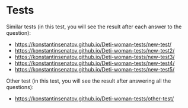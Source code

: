 # Tests
Similar tests (in this test, you will see the result after each answer to the question): 
 - https://konstantinsenatov.github.io/Deti-woman-tests/new-test/
 - https://konstantinsenatov.github.io/Deti-woman-tests/new-test2/
 - https://konstantinsenatov.github.io/Deti-woman-tests/new-test3/
 - https://konstantinsenatov.github.io/Deti-woman-tests/new-test4/
 - https://konstantinsenatov.github.io/Deti-woman-tests/new-test5/


Other test (in this test, you will see the result after answering all the questions):
 - https://konstantinsenatov.github.io/Deti-woman-tests/other-test/
